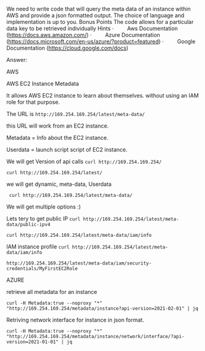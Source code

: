 We need to write code that will query the meta data of an instance within AWS and provide a
json formatted output. The choice of language and implementation is up to you.
Bonus Points
The code allows for a particular data key to be retrieved individually
Hints
·         Aws Documentation (https://docs.aws.amazon.com/)
·         Azure Documentation (https://docs.microsoft.com/en-us/azure/?product=featured)
·         Google Documentation (https://cloud.google.com/docs)



Answer:

AWS

AWS EC2 Instance Metadata

It allows AWS EC2 instance to learn about themselves. without using an IAM role for that purpose.

The URL is ``` http://169.254.169.254/latest/meta-data/ ```

this URL will work from an EC2 instance.

Metadata = Info about the EC2 instance.

Userdata = launch script script of EC2 instance.


  We will get Version of api calls ``` curl http://169.254.169.254/ ```


``` curl http://169.254.169.254/latest/ ```

we will get dynamic, meta-data, Userdata

``` curl http://169.254.169.254/latest/meta-data/```

We will get multiple options :)

 
 Lets tery to get public IP ``` curl http://169.254.169.254/latest/meta-data/public-ipv4 ```

  ``` curl http://169.254.169.254/latest/meta-data/iam/info  ```

 IAM instance profile  ``` curl http://169.254.169.254/latest/meta-data/iam/info ```


 ``` http://169.254.169.254/latest/meta-data/iam/security-credentials/MyFirstEC2Role ```


AZURE

retrieve all metadata for an instance

``` curl -H Metadata:true --noproxy "*" "http://169.254.169.254/metadata/instance?api-version=2021-02-01" | jq ```

Retriving network interface for instance in json format.

 ``` curl -H Metadata:true --noproxy "*" "http://169.254.169.254/metadata/instance/network/interface/?api-version=2021-01-01" | jq ```



